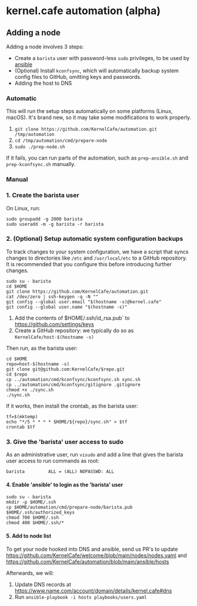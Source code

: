 # kernel.cafe automation (alpha)

## Adding a node

Adding a node involves 3 steps:

* Create a `barista` user with password-less `sudo` privileges, to be used by [ansible](https://www.ansible.com)
* (Optional) Install `kconfsync`, which will automatically backup system config files to GitHub, omitting keys and passwords.
* Adding the host to DNS

### Automatic

This will run the setup steps automatically on some platforms (Linux, macOS). It's brand new, so it may take some modifications to work properly.

1. `git clone https://github.com/KernelCafe/automation.git /tmp/automation`
2. `cd /tmp/automation/cmd/prepare-node`
3. `sudo ./prep-node.sh`

If it fails, you can run parts of the automation, such as `prep-ansible.sh` and `prep-kconfsync.sh` manually.

### Manual

### 1. Create the barista user

On Linux, run:

```
sudo groupadd -g 2000 barista
sudo useradd -m -g barista -r barista
```

### 2. (Optional) Setup automatic system configuration backups

To track changes to your system configuration, we have a script that syncs changes to directories like `/etc` and `/usr/local/etc` to a GitHub repository. It is recommended that you configure this before introducing further changes.

```
sudo su - barista
cd $HOME
git clone https://github.com/KernelCafe/automation.git
cat /dev/zero | ssh-keygen -q -N ""
git config --global user.email "$(hostname -s)@kernel.cafe"
git config --global user.name "$(hostname -s)"
```

1. Add the contents of $HOME/.ssh/id_rsa.pub` to https://github.com/settings/keys
2. Create a GitHub repository: we typically do so as `KernelCafe/host-$(hostname -s)`

Then run, as the barista user:

```
cd $HOME
repo=host-$(hostname -s)
git clone git@github.com:KernelCafe/$repo.git
cd $repo
cp ../automation/cmd/kconfsync/kconfsync.sh sync.sh
cp ../automation/cmd/kconfsync/gitignore .gitignore
chmod +x ./sync.sh
./sync.sh
```

If it works, then install the crontab, as the barista user:

```
tf=$(mktemp)
echo "*/5 * * * * $HOME/${repo}/sync.sh" > $tf
crontab $tf
```

### 3. Give the 'barista' user access to sudo

As an administrative user, run `visudo` and add a line that gives the barista user access to run commands as root:

`barista         ALL = (ALL) NOPASSWD: ALL`

#### 4. Enable 'ansible' to login as the 'barista' user

```
sudo su - barista
mkdir -p $HOME/.ssh
cp $HOME/automation/cmd/prepare-node/barista.pub $HOME/.ssh/authorized_keys
chmod 700 $HOME/.ssh
chmod 400 $HOME/.ssh/*
```

#### 5. Add to node list

To get your node hooked into DNS and ansible, send us PR's to update https://github.com/KernelCafe/welcome/blob/main/nodes/nodes.yaml and  https://github.com/KernelCafe/automation/blob/main/ansible/hosts

Afterwards, we will:

1. Update DNS records at https://www.name.com/account/domain/details/kernel.cafe#dns
3. Run `ansible-playbook -i hosts playbooks/users.yaml`

